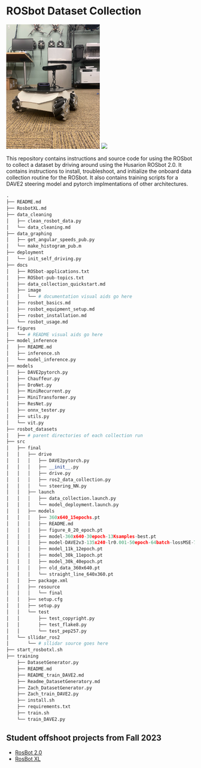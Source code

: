 # ROSbot Dataset Collection

<p float="middle">
  <img src="figures/IMG_9067.jpg" width="250" />
  <img src="figures/dataset.png" width="250" /> 
</p>
<!-- | ![](figures/IMG_8418.jpg)  |  ![](figures/dataset.jpg) | -->

This repository contains instructions and source code for using the ROSbot to collect a dataset by driving around using the Husarion ROSbot 2.0.
It contains instructions to install, troubleshoot, and initialize the onboard data collection routine for the ROSbot.
It also contains training scripts for a DAVE2 steering model and pytorch implmentations of other architectures.

```python
.
├── README.md
├── RosbotXL.md
├── data_cleaning
│   ├── clean_rosbot_data.py
│   └── data_cleaning.md
├── data_graphing
│   ├── get_angular_speeds_pub.py
│   └── make_histogram_pub.m
├── deployment
│   └── init_self_driving.py
├── docs
│   ├── ROSbot-applications.txt
│   ├── ROSbot-pub-topics.txt
│   ├── data_collection_quickstart.md
│   ├── image
│   │   └── # documentation visual aids go here
│   ├── rosbot_basics.md
│   ├── rosbot_equipment_setup.md
│   ├── rosbot_installation.md
│   └── rosbot_usage.md
├── figures
│   └── # README visual aids go here
├── model_inference
│   ├── README.md
│   ├── inference.sh
│   └── model_inference.py
├── models
│   ├── DAVE2pytorch.py
│   ├── Chauffeur.py
│   ├── DroNet.py
│   ├── MiniRecurrent.py
│   ├── MiniTransformer.py
│   ├── ResNet.py
│   ├── onnx_tester.py
│   ├── utils.py
│   └── vit.py
├── rosbot_datasets
│   ├── # parent directories of each collection run
├── src
│   ├── final
│   │   ├── drive
│   │   │   ├── DAVE2pytorch.py
│   │   │   ├── __init__.py
│   │   │   ├── drive.py
│   │   │   ├── ros2_data_collection.py
│   │   │   └── steering_NN.py
│   │   ├── launch
│   │   │   ├── data_collection.launch.py
│   │   │   └── model_deployment.launch.py
│   │   ├── models
│   │   │   ├── 360x640_15epochs.pt
│   │   │   ├── README.md
│   │   │   ├── figure_8_20_epoch.pt
│   │   │   ├── model-360x640-30epoch-13Ksamples-best.pt
│   │   │   ├── model-DAVE2v3-135x240-lr0.001-50epoch-64batch-lossMSE-7Ksamples-INDUSTRIALandHIROCHIandUTAH-noiseflipblur-best.pt
│   │   │   ├── model_11k_12epoch.pt
│   │   │   ├── model_30k_11epoch.pt
│   │   │   ├── model_30k_40epoch.pt
│   │   │   ├── old_data_360x640.pt
│   │   │   └── straight_line_640x360.pt
│   │   ├── package.xml
│   │   ├── resource
│   │   │   └── final
│   │   ├── setup.cfg
│   │   ├── setup.py
│   │   └── test
│   │       ├── test_copyright.py
│   │       ├── test_flake8.py
│   │       └── test_pep257.py
│   └── sllidar_ros2
│       └── # sllidar source goes here
├── start_rosbotxl.sh
├── training
    ├── DatasetGenerator.py
    ├── README.md
    ├── README_train_DAVE2.md
    ├── Readme_DatasetGeneratory.md
    ├── Zach_DatasetGenerator.py
    ├── Zach_train_DAVE2.py
    ├── install.sh
    ├── requirements.txt
    ├── train.sh
    └── train_DAVE2.py
```


## Student offshoot projects from Fall 2023
- [RosBot 2.0](https://github.com/Taylucky/Rosbot2.0)
- [RosBot XL](https://github.com/ish-gupta/ml-robot)
